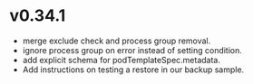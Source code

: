 # v0.34.1

* merge exclude check and process group removal.
* ignore process group on error instead of setting condition.
* add explicit schema for podTemplateSpec.metadata.
* Add instructions on testing a restore in our backup sample.
